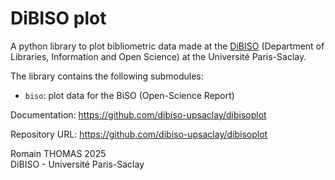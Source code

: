 # DiBISO plot

A python library to plot bibliometric data made at the [DiBISO](https://www.bibliotheques.universite-paris-saclay.fr/en/department-libraries-information-and-open-science-dibiso-and-its-missions)
(Department of Libraries, Information and Open Science) at the Université Paris-Saclay.

The library contains the following submodules:

  - `biso`: plot data for the BiSO (Open-Science Report)

Documentation: https://github.com/dibiso-upsaclay/dibisoplot

Repository URL: https://github.com/dibiso-upsaclay/dibisoplot


Romain THOMAS 2025  
DiBISO - Université Paris-Saclay